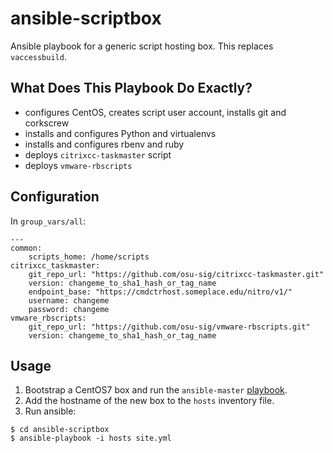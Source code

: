 # ansible-scriptbox

Ansible playbook for a generic script hosting box. This replaces `vaccessbuild`.

## What Does This Playbook Do Exactly?

* configures CentOS, creates script user account, installs git and corkscrew
* installs and configures Python and virtualenvs
* installs and configures rbenv and ruby
* deploys `citrixcc-taskmaster` script
* deploys `vmware-rbscripts`

## Configuration

In `group_vars/all`:

```
---
common:
    scripts_home: /home/scripts
citrixcc_taskmaster:
    git_repo_url: "https://github.com/osu-sig/citrixcc-taskmaster.git"
    version: changeme_to_sha1_hash_or_tag_name
    endpoint_base: "https://cmdctrhost.someplace.edu/nitro/v1/"
    username: changeme
    password: changeme
vmware_rbscripts:
    git_repo_url: "https://github.com/osu-sig/vmware-rbscripts.git"
    version: changeme_to_sha1_hash_or_tag_name
```

## Usage

1. Bootstrap a CentOS7 box and run the `ansible-master` [playbook](https://github.com/osu-itis/ansible-master).
1. Add the hostname of the new box to the `hosts` inventory file.
1. Run ansible:

```
$ cd ansible-scriptbox
$ ansible-playbook -i hosts site.yml
```
